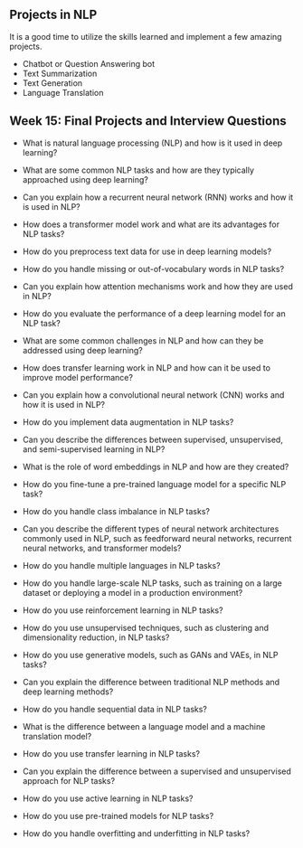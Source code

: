 ## Projects in NLP

It is a good time to utilize the skills learned and implement a few amazing projects.

- Chatbot or Question Answering bot
- Text Summarization
- Text Generation
- Language Translation



## Week 15: Final Projects and Interview Questions

- What is natural language processing (NLP) and how is it used in deep learning?
- What are some common NLP tasks and how are they typically approached using deep learning?
- Can you explain how a recurrent neural network (RNN) works and how it is used in NLP?
- How does a transformer model work and what are its advantages for NLP tasks?
- How do you preprocess text data for use in deep learning models?
- How do you handle missing or out-of-vocabulary words in NLP tasks?
- Can you explain how attention mechanisms work and how they are used in NLP?
- How do you evaluate the performance of a deep learning model for an NLP task?
- What are some common challenges in NLP and how can they be addressed using deep learning?
- How does transfer learning work in NLP and how can it be used to improve model performance?
- Can you explain how a convolutional neural network (CNN) works and how it is used in NLP?
- How do you implement data augmentation in NLP tasks?
- Can you describe the differences between supervised, unsupervised, and semi-supervised learning in NLP?
- What is the role of word embeddings in NLP and how are they created?
- How do you fine-tune a pre-trained language model for a specific NLP task?
- How do you handle class imbalance in NLP tasks?

- Can you describe the different types of neural network architectures commonly used in NLP, such as feedforward neural networks, recurrent neural networks, and transformer models?
- How do you handle multiple languages in NLP tasks?

- How do you handle large-scale NLP tasks, such as training on a large dataset or deploying a model in a production environment?
- How do you use reinforcement learning in NLP tasks?
- How do you use unsupervised techniques, such as clustering and dimensionality reduction, in NLP tasks?
- How do you use generative models, such as GANs and VAEs, in NLP tasks?
- Can you explain the difference between traditional NLP methods and deep learning methods?
- How do you handle sequential data in NLP tasks?
- What is the difference between a language model and a machine translation model?
- How do you use transfer learning in NLP tasks?
- Can you explain the difference between a supervised and unsupervised approach for NLP tasks?
- How do you use active learning in NLP tasks?
- How do you use pre-trained models for NLP tasks?
- How do you handle overfitting and underfitting in NLP tasks?